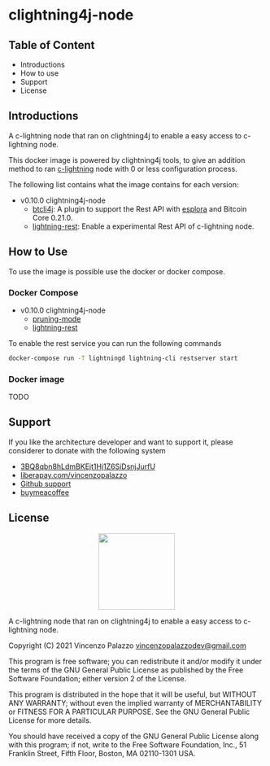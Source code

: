 # clightning4j-node

## Table of Content

- Introductions
- How to use
- Support
- License

## Introductions

A c-lightning node that ran on clightning4j to enable a easy access to c-lightning node.

This docker image is powered by clightning4j tools, to give an addition method to ran [c-lightning](https://github.com/ElementsProject/lightning)
node with 0 or less configuration process.

The following list contains what the image contains for each version:

- v0.10.0 clightning4j-node
    - [btcli4j](https://github.com/clightning4j/btcli4j): A plugin to support the Rest API with [esplora]() and Bitcoin Core 0.21.0.
    - [lightning-rest](https://github.com/clightning4j/lightning-rest): Enable a experimental Rest API of c-lightning node.

## How to Use

To use the image is possible use the docker or docker compose.

### Docker Compose

- v0.10.0 clightning4j-node
    - [pruning-mode](#TODO)
    - [lightning-rest](#TODO)

To enable the rest service you can run the following commands

```bash
docker-compose run -T lightningd lightning-cli restserver start
```

### Docker image

TODO

## Support

If you like the architecture developer and want to support it, please considerer to donate with the following system

- [3BQ8qbn8hLdmBKEjt1Hj1Z6SiDsnjJurfU](bitcoin:3BQ8qbn8hLdmBKEjt1Hj1Z6SiDsnjJurfU)
- [liberapay.com/vincenzopalazzo](https://liberapay.com/vincenzopalazzo)
- [Github support](https://github.com/sponsors/vincenzopalazzo)
- [buymeacoffee](https://www.buymeacoffee.com/vincenzopalazzo)

## License

<div align="center">
  <img src="https://opensource.org/files/osi_keyhole_300X300_90ppi_0.png" width="150" height="150"/>
</div>

A c-lightning node that ran on clightning4j to enable a easy access to c-lightning node.

 Copyright (C) 2021 Vincenzo Palazzo vincenzopalazzodev@gmail.com
 
 This program is free software; you can redistribute it and/or modify
 it under the terms of the GNU General Public License as published by
 the Free Software Foundation; either version 2 of the License.
 
 This program is distributed in the hope that it will be useful,
 but WITHOUT ANY WARRANTY; without even the implied warranty of
 MERCHANTABILITY or FITNESS FOR A PARTICULAR PURPOSE.  See the
 GNU General Public License for more details.
 
 You should have received a copy of the GNU General Public License along
 with this program; if not, write to the Free Software Foundation, Inc.,
 51 Franklin Street, Fifth Floor, Boston, MA 02110-1301 USA.